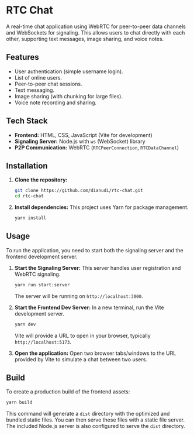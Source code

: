 # RTC Chat

A real-time chat application using WebRTC for peer-to-peer data channels and WebSockets for signaling. This allows users to chat directly with each other, supporting text messages, image sharing, and voice notes.

## Features

- User authentication (simple username login).
- List of online users.
- Peer-to-peer chat sessions.
- Text messaging.
- Image sharing (with chunking for large files).
- Voice note recording and sharing.

## Tech Stack

- **Frontend:** HTML, CSS, JavaScript (Vite for development)
- **Signaling Server:** Node.js with `ws` (WebSocket) library
- **P2P Communication:** WebRTC (`RTCPeerConnection`, `RTCDataChannel`)

## Installation

1.  **Clone the repository:**

    ```bash
    git clone https://github.com/dianudi/rtc-chat.git
    cd rtc-chat
    ```

2.  **Install dependencies:**
    This project uses Yarn for package management.
    ```bash
    yarn install
    ```

## Usage

To run the application, you need to start both the signaling server and the frontend development server.

1.  **Start the Signaling Server:**
    This server handles user registration and WebRTC signaling.

    ```bash
    yarn run start:server
    ```

    The server will be running on `http://localhost:3000`.

2.  **Start the Frontend Dev Server:**
    In a new terminal, run the Vite development server.

    ```bash
    yarn dev
    ```

    Vite will provide a URL to open in your browser, typically `http://localhost:5173`.

3.  **Open the application:**
    Open two browser tabs/windows to the URL provided by Vite to simulate a chat between two users.

## Build

To create a production build of the frontend assets:

```bash
yarn build
```

This command will generate a `dist` directory with the optimized and bundled static files. You can then serve these files with a static file server. The included Node.js server is also configured to serve the `dist` directory.

